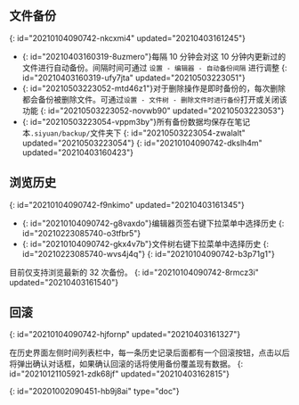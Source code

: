 ## 文件备份
{: id="20210104090742-nkcxmi4" updated="20210403161245"}

* {: id="20210403160319-8uzmero"}每隔 10 分钟会对这 10 分钟内更新过的文件进行自动备份。间隔时间可通过 `设置 - 编辑器 - 自动备份间隔` 进行调整
  {: id="20210403160319-ufy7jta" updated="20210503223051"}
* {: id="20210503223052-mtd46z1"}对于删除操作是即时备份的，每次删除都会备份被删除文件。可通过`设置 - 文件树 - 删除文件时进行备份`打开或关闭该功能
  {: id="20210503223052-novwb90" updated="20210503223053"}
* {: id="20210503223054-vppm3by"}所有备份数据均保存在笔记本`.siyuan/backup/`文件夹下
  {: id="20210503223054-zwalalt" updated="20210503223054"}
{: id="20210104090742-dkslh4m" updated="20210403160423"}

## 浏览历史
{: id="20210104090742-f9nkimo" updated="20210403161345"}

* {: id="20210104090742-g8vaxdo"}编辑器页签右键下拉菜单中选择历史
  {: id="20210223085740-o3tfbr5"}
* {: id="20210104090742-gkx4v7b"}文件树右键下拉菜单中选择历史
  {: id="20210223085740-wvs4j4q"}
{: id="20210104090742-b3p71g1"}

目前仅支持浏览最新的 32 次备份。
{: id="20210104090742-8rmcz3i" updated="20210403161540"}

## 回滚
{: id="20210104090742-hjfornp" updated="20210403161327"}

在历史界面左侧时间列表栏中，每一条历史记录后面都有一个回滚按钮，点击以后将弹出确认对话框，如果确认回滚的话将使用备份覆盖现有数据。
{: id="20210121105921-zdk68jf" updated="20210403162815"}


{: id="20201002090451-hb9j8ai" type="doc"}
